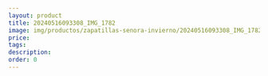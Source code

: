 ```yaml
---
layout: product
title: 20240516093308_IMG_1782
image: img/productos/zapatillas-senora-invierno/20240516093308_IMG_1782.webp
price: 
tags: 
description: 
order: 0
---
```

